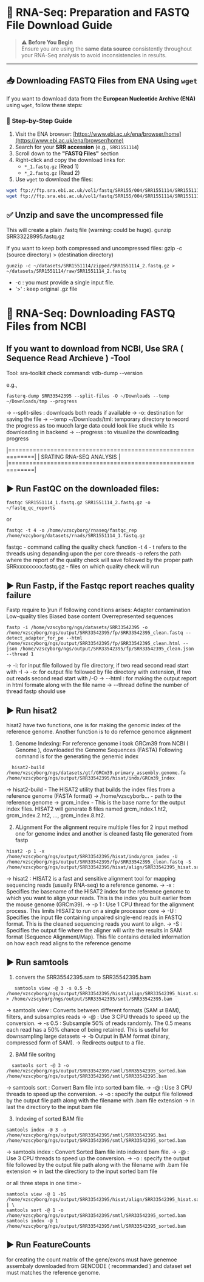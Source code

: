 # 🧬 RNA-Seq: Preparation and FASTQ File Download Guide

> ⚠️ **Before You Begin**  
> Ensure you are using the **same data source** consistently throughout your RNA-Seq analysis to avoid inconsistencies in results.

---

## 📥 Downloading FASTQ Files from ENA Using `wget`

If you want to download data from the **European Nucleotide Archive (ENA)** using `wget`, follow these steps:

### 🔗 Step-by-Step Guide

1. Visit the ENA browser: [https://www.ebi.ac.uk/ena/browser/home](https://www.ebi.ac.uk/ena/browser/home)
2. Search for your **SRR accession** (e.g., `SRR1551114`)
3. Scroll down to the **"FASTQ Files"** section
4. Right-click and copy the download links for:
   - `*_1.fastq.gz` (Read 1)
   - `*_2.fastq.gz` (Read 2)
5. Use `wget` to download the files:

```bash
wget ftp://ftp.sra.ebi.ac.uk/vol1/fastq/SRR155/004/SRR1551114/SRR1551114_1.fastq.gz
wget ftp://ftp.sra.ebi.ac.uk/vol1/fastq/SRR155/004/SRR1551114/SRR1551114_2.fastq.gz
```


✅  Unzip and save the uncompressed file
-----------------------------------------
This will create a plain .fastq file (warning: could be huge).
gunzip SRR33228995.fastq.gz

If you want to keep both compressed and uncompressed files: gzip -c (source directory) > (destination directory)
```
gunzip -c ~/datasets/SRR1551114/zipped/SRR1551114_2.fastq.gz > ~/datasets/SRR1551114/raw/SRR1551114_2.fastq
```
- -c : you must provide a single input file.
- '>' : keep original .gz file



🧬 RNA-Seq: Downloading FASTQ Files from NCBI
=============================================

If you want to download from NCBI, Use SRA ( Sequence Read Archieve ) -Tool
---------------------------------------------------------------------------
Tool: sra-toolkit
check command: vdb-dump --version

e.g., 
```
fasterq-dump SRR33542395 --split-files -O ~/Downloads --temp ~/Downloads/tmp --progress
```
-> --split-siles : downloads both reads if available
-> -o: destination for saving the file
-> --temp ~/Downloads/tml: temporary directory to record the progress as too mucch large data could look like stuck while its downloading in backend
-> --progress : to visualize the downloading progress



|=============================================================|
|                 SRATING RNA-SEQ ANALYSIS                    |
|=============================================================|

▶️ Run FastQC on the downloaded files:
--------------------------------------
```
fastqc SRR1551114_1.fastq.gz SRR1551114_2.fastq.gz -o ~/fastq_qc_reports
```
 or
 ```
fastqc -t 4 -o /home/vzscyborg/rnaseq/fastqc_rep /home/vzcyborg/datasets/rnads/SRR1551114_1.fastq.gz
```
fastqc - command calling the quality check function 
-t 4 - t refers to the threads using depanding upon the per core threads
-o refers the path where the report of the quality check will save followed by the proper path
SRRxxxxxxxxx.fastq.gz - files on which quality check will run



▶️ Run Fastp, if the Fastqc report reaches quality failure
----------------------------------------------------------
Fastp require to ]run if following conditions arises:
  Adapter contamination
  Low-quality tiles
  Biased base content
  Overrepresented sequences

```
fastp -i /home/vzscyborg/ngs/datasets/SRR33542395 -o /home/vzscyborg/ngs/output/SRR33542395/fp/SRR33542395_clean.fastq --detect_adapter_for_pe --html /home/vzscyborg/ngs/output/SRR33542395/fp/SRR33542395_clean.html --json /home/vzscyborg/ngs/output/SRR33542395/fp/SRR33542395_clean.json --thread 1
```
-> -i: for input file followed by file directory, if two read second read start with \-I <source directory>
-> -o: for output file followed by file directory with extension, if two out reads second read start with /-O <destination directory>
-> --html : for making the output report in html formate along with the file name
-> --thread define the number of thread fastp should use

▶️ Run hisat2
--------------
hisat2 have two functions, one is for making the genomic index of the reference genome.
Another function is to do refernce genomce alignment

1. Genome Indexing: 
 For reference genome i took GRCm39 from NCBI ( Genome ), downloaded the Genome Sequences (FASTA)
 Following comnand is for the generating the genemic index
```
  hisat2-build /home/vzscyborg/ngs/datasets/gtf/GRCm39.primary_assembly.genome.fa /home/vzscyborg/ngs/output/SRR33542395/hisat/indx/GRCm39_index
```
   -> hisat2-build - 	The HISAT2 utility that builds the index files from a reference genome (FASTA format)
   -> /home/vzscyborb... - path to the reference genome
   -> grcm_index - This is the base name for the output index files. HISAT2 will generate 8 files named grcm_index.1.ht2, grcm_index.2.ht2, ..., grcm_index.8.ht2.

2. ALignment 
 For the alignment require multiple files for 2 input method one for genome index and another is cleaned fastq file generated from fastp
```
hisat2 -p 1 -x /home/vzscyborg/ngs/output/SRR33542395/hisat/indx/grcm_index -U /home/vzscyborg/ngs/output/SRR33542395/fp/SRR33542395_clean.fastq -S /home/vzscyborg/ngs/output/SRR33542395/hisat/align/SRR33542395_hisat.sam
```
 -> hisat2 : HISAT2 is a fast and sensitive alignment tool for mapping sequencing reads (usually RNA-seq) to a reference genome.
 -> -x : Specifies the basename of the HISAT2 index for the reference genome to which you want to align your reads. This is the index you built earlier from the mouse genome (GRCm39).
 -> -p 1 : Use 1 CPU thread for the alignment process. This limits HISAT2 to run on a single processor core
 -> -U : Specifies the input file containing unpaired single-end reads in FASTQ format. This is the cleaned sequencing reads you want to align.
 -> -S : Specifies the output file where the aligner will write the results in SAM format (Sequence Alignment/Map). This file contains detailed information on how each read aligns to the reference genome

▶️ Run samtools
----------------
1. convers the SRR35542395.sam to SRR35542395.bam
```
   samtools view -@ 3 -s 0.5 -b /home/vzscyborg/ngs/output/SRR33542395/hisat/align/SRR33542395_hisat.sam > /home/vzscyborg/ngs/output/SRR33542395/smtl/SRR33542395.bam
```
 -> samtools view : Converts between different formats (SAM ⇄ BAM), filters, and subsamples reads
 -> -@ : 	Use 3 CPU threads to speed up the conversion.
 -> -s 0.5 : 	Subsample 50% of reads randomly. The 0.5 means each read has a 50% chance of being retained. This is useful for downsampling large datasets
 -> -b Output in BAM format (binary, compressed form of SAM).
 -> 	Redirects output to a file.

2. BAM file soritng
```
  samtools sort -@ 3 -o /home/vzscyborg/ngs/output/SRR33542395/smtl/SRR35542395_sorted.bam /home/vzscyborg/ngs/output/SRR33542395/smtl/SRR33542395.bam
```
   -> samtools sort : Convert Bam file into sorted bam file.
   -> -@ : Use 3 CPU threads to speed up the conversion.
   -> -o : specify the output file followed by the output file path along with the filename with .bam file extension
   -> in last the directiory to the input bam file

3. Indexing of sorted BAM file
```
samtools index -@ 3 -o /home/vzscyborg/ngs/output/SRR33542395/smtl/SRR33542395.bai /home/vzscyborg/ngs/output/SRR33542395/smtl/SRR33542395_sorted.bam
```
   -> samtools index : Convert Sorted  Bam file into indexed bam file.
   -> -@ : Use 3 CPU threads to speed up the conversion.
   -> -o : specify the output file followed by the output file path along with the filename with .bam file extension
   -> in last the directiory to the input sorted bam file


or all three steps in one time:-
```
samtools view -@ 1 -bS /home/vzscyborg/ngs/output/SRR33542395/hisat/align/SRR33542395_hisat.sam | \
samtools sort -@ 1 -o /home/vzscyborg/ngs/output/SRR33542395/smtl/SRR33542395_sorted.bam
samtools index -@ 1 /home/vzscyborg/ngs/output/SRR33542395/smtl/SRR33542395_sorted.bam
```

▶️ Run FeatureCounts
---------------------
for creating the count matrix of the gene/exons must have genemoe assembaly downloaded from GENCODE ( recommanded ) and dataset set must matches the reference genome.
